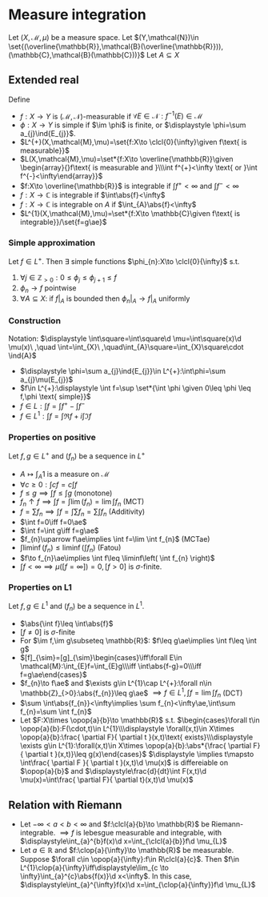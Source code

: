 # Measure integration
Let $(X,\mathcal{M},\mu)$ be a measure space.
Let $(Y,\mathcal{N})\in \set{(\overline{\mathbb{R}},\mathcal{B}(\overline{\mathbb{R}})),(\mathbb{C},\mathcal{B}(\mathbb{C}))}$
Let $A\subseteq X$
## Extended real
Define
- $f:X\to Y$ is $(\mathcal{M},\mathcal{N})$-measurable if $\forall E\in \mathcal{N}:f^{-1}(E)\in \mathcal{M}$
- $\phi:X\to Y$ is simple if $\im \phi$ is finite, or $\displaystyle \phi=\sum a_{j}\ind{E_{j}}$.
- $L^{+}(X,\mathcal{M},\mu)=\set{f:X\to \clcl{0}{\infty}\given f\text{ is measurable}}$
- $L(X,\mathcal{M},\mu)=\set*{f:X\to \overline{\mathbb{R}}\given \begin{array}{}f\text{ is measurable and }\\\int f^{+}<\infty \text{ or }\int f^{-}<\infty\end{array}}$
- $f:X\to \overline{\mathbb{R}}$ is integrable if $\int f^{+}<\infty$ and $\int f^{-}<\infty$
- $f:X\to \mathbb{C}$ is integrable if $\int\abs{f}<\infty$
- $f:X\to \mathbb{C}$ is integrable on $A$ if $\int_{A}\abs{f}<\infty$
- $L^{1}(X,\mathcal{M},\mu)=\set*{f:X\to \mathbb{C}\given f\text{ is integrable}}/\set{f=g\ae}$

### Simple approximation
Let $f\in L^{+}$.
Then $\exists$ simple functions $\phi_{n}:X\to \clcl{0}{\infty}$ s.t. 
1. $\forall j\in \mathbb{Z}_{>0}:0\leq \phi_{j}\leq \phi_{j+1}\leq f$
2. $\phi_{n}\to f$ pointwise
3. $\forall A\subseteq X$: if $f\vert_{A}$ is bounded then $\phi_{n}\vert_{A}\to f\vert_{A}$ uniformly 
### Construction
Notation: $\displaystyle \int\square=\int\square\d \mu=\int\square(x)\d \mu(x)\ ,\quad \int=\int_{X}\ ,\quad\int_{A}\square=\int_{X}\square\cdot \ind{A}$
- $\displaystyle \phi=\sum a_{j}\ind{E_{j}}\in L^{+}:\int\phi=\sum a_{j}\mu(E_{j})$
- $f\in L^{+}:\displaystyle \int f=\sup \set*{\int \phi \given 0\leq \phi \leq f,\phi \text{ simple}}$
- $\displaystyle f\in L:\int f=\int f^{+}-\int f^{-}$
- $\displaystyle f\in L^{1}:\int f=\int \Re f+i \int \Im f$
### Properties on positive
Let $f,g\in L^{+}$ and $(f_{n})$ be a sequence in $L^{+}$
- $A\mapsto \int_{A}1$ is a measure on $\mathcal{M}$
- $\forall c\geq 0:\int cf=c\int f$ 
- $f\leq g\implies\int f \leq \int g$ (monotone)
- $f_{n}\uparrow f\implies\int f=\int \lim(f_{n})=\lim \int f_{n}$ (MCT)
- $f=\sum f_{n}\implies\int f=\int\sum f_{n}=\sum \int f_{n}$ (Additivity)
- $\int f=0\iff f=0\ae$
- $\int f=\int g\iff f=g\ae$
- $f_{n}\uparrow f\ae\implies \int f=\lim \int f_{n}$ (MCTae)
- $\int\liminf(f_{n})\leq\liminf\left( \int f_{n} \right)$ (Fatou)
- $f\to f_{n}\ae\implies \int f\leq \liminf\left( \int f_{n} \right)$
- $\int f<\infty\implies \mu([f=\infty])=0,[f>0]$ is $\sigma$-finite.
### Properties on L1
Let $f,g\in L^{1}$ and $(f_{n})$ be a sequence in $L^{1}$.
- $\abs{\int f}\leq \int\abs{f}$
- $[f\neq 0]$ is $\sigma$-finite
- For $\im f,\im g\subseteq \mathbb{R}$: $f\leq g\ae\implies \int f\leq \int g$
- $[f]_{\sim}=[g]_{\sim}\begin{cases}\iff\forall E\in \mathcal{M}:\int_{E}f=\int_{E}g\\\iff \int\abs{f-g}=0\\\iff f=g\ae\end{cases}$
- $f_{n}\to f\ae$ and $\exists g\in L^{1}\cap L^{+}:\forall n\in \mathbb{Z}_{>0}:\abs{f_{n}}\leq g\ae$
  $\implies f\in L^{1},\int f=\lim \int f_{n}$ (DCT)
- $\sum \int\abs{f_{n}}<\infty\implies \sum f_{n}<\infty\ae,\int\sum f_{n}=\sum \int f_{n}$
- Let $F:X\times \opop{a}{b}\to \mathbb{R}$ s.t. $\begin{cases}\forall t\in \opop{a}{b}:F(\cdot,t)\in L^{1}\\\displaystyle \forall(x,t)\in X\times \opop{a}{b}:\frac{ \partial F}{ \partial t }(x,t)\text{ exists}\\\displaystyle \exists g\in L^{1}:\forall(x,t)\in X\times \opop{a}{b}:\abs*{\frac{ \partial F}{ \partial t }(x,t)}\leq g(x)\end{cases}$
  $\displaystyle \implies t\mapsto \int\frac{ \partial F }{ \partial t }(x,t)\d \mu(x)$ is differeiable on $\opop{a}{b}$ and $\displaystyle\frac{d}{dt}\int F(x,t)\d \mu(x)=\int\frac{ \partial F}{ \partial t}(x,t)\d \mu(x)$
## Relation with Riemann
- Let $-\infty<a<b<\infty$ and $f:\clcl{a}{b}\to \mathbb{R}$ be Riemann-integrable.
  $\implies f$ is lebesgue measurable and integrable, with $\displaystyle\int_{a}^{b}f(x)\d x=\int_{\clcl{a}{b}}f\d \mu_{L}$
- Let $a\in \mathbb{R}$ and $f:\clop{a}{\infty}\to \mathbb{R}$ be measurable.
  Suppose $\forall c\in \opop{a}{\infty}:f\in R\clcl{a}{c}$.
  Then $f\in L^{1}\clop{a}{\infty}\iff\displaystyle\lim_{c \to \infty}\int_{a}^{c}\abs{f(x)}\d x<\infty$.
  In this case, $\displaystyle\int_{a}^{\infty}f(x)\d x=\int_{\clop{a}{\infty}}f\d \mu_{L}$